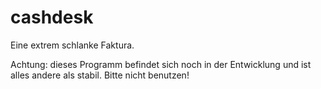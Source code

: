# cashdesk

Eine extrem schlanke Faktura.

Achtung: dieses Programm befindet sich noch in der Entwicklung und ist alles andere als stabil. Bitte nicht benutzen!
